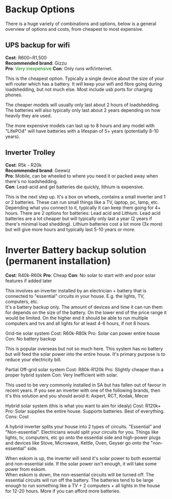 # Backup Options

There is a huge variety of combinations and options, below is a general overview of options and costs, from cheapest to most expensive.

## UPS backup for wifi

**Cost**: R600~R1,500  
**Recommended brand**: Gizzu  
**Pro**: <span style="color: green">Very inexpensive </span>
**Con**: Only runs wifi/internet.

This is the cheapest option. Typically a single device about the size of your wifi router which has a battery. It will keep your wifi and fibre going during loadshedding, but not much else. Most include usb ports for charging phones.

The cheaper models will usually only last about 2 hours of loadshedding. The batteries will also typically only last about 2 years depending on how heavily they are used.

The more expensive models can last up to 8 hours and any model with "LifePO4" will have batteries with a lifespan of 5+ years (potentially 8-10 years).

## Inverter Trolley

**Cost**: R5k - R20k  
**Recommended brand**: Geewiz  
**Pro**: Mobile, can be wheeled to where you need it or packed away when there's no loadshedding.  
**Con**: Lead-acid and gel batteries die quickly, lithium is expensive.

This is the next step up. It's a box on wheels, contains a small inverter and 1 or 2 batteries. These can run small things like a TV, laptop, pc, lamp, etc. Depending what you connect to it, typically it can keep them going for 4+ hours.
There are 2 options for batteries: Lead acid and Lithium. Lead acid batteries are a lot cheaper but will typically only last a year (2 years if there's minimal load shedding). Lithium batteries cost a lot more (3x more) but will give more hours and typically last 5-10 years or more.

# Inverter Battery backup solution (permanent installation)

**Cost**: R40k-R60k
**Pro**: Cheap
**Con**: No solar to start with and poor solar features if added later

This involves an inverter installed by an electrician + battery that is connected to "essential" circuits in your house. E.g. the lights, TV, computers, etc.  
It's a battery backup only.
The amount of devices and time it can run them for depends on the size of the battery. On the lower end of the price range it would be limited. On the higher end it should be able to run multiple computers and tvs and all lights for at least 4-6 hours, if not 8 hours.

Grid-tie solar system
Cost: R60k-R80k
Pro: Solar can power entire house
Con: No battery backup

This is popular overseas but not so much here. This system has no battery but will feed the solar power into the entire house. It's primary purpose is to reduce your electricity bill.

Partial Off-grid solar system
Cost: R80k-R120k
Pro: Slightly cheaper than a proper hybrid system
Con: Very Inefficient with solar.

This used to be very commonly installed in SA but has fallen out of favour in recent years. If you see an inverter with one of the following brands, then it's this solution and you should avoid it: Axpert, RCT, Kodak, Mecer

Hybrid solar system (this is what you want to aim for idealy)
Cost: R120k+
Pro: Solar supplies the entire house. Supports batteries. Best of everything.
Cons: Cost

A hybrid inverter splits your house into 2 types of circuits. "Essential" and "Non-essential". Electricians would split your circuits for you. Things like lights, tv, computers, etc go onto the essential side and high-power plugs and devices like Stove, Microwave, Kettle, Oven, Geyser go onto the "non-essential" side.

When eskom is up, the inverter will send it's solar power to both essential and non-essential side. If the solar power isn't enough, it will take some power from eskom.  
When eskom is down, the non-essential circuits will be turned off. The essential circuits will run off the battery.
The batteries tend to be large enough to run something like a TV + 2 computers + all lights in the house for 12-20 hours. More if you can afford more batteries.
